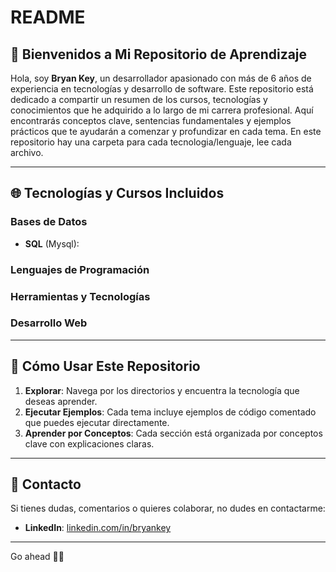 # README

## 👋 Bienvenidos a Mi Repositorio de Aprendizaje

Hola, soy **Bryan Key**, un desarrollador apasionado con más de 6 años de experiencia en tecnologías y desarrollo de software. Este repositorio está dedicado a compartir un resumen de los cursos, tecnologías y conocimientos que he adquirido a lo largo de mi carrera profesional. Aquí encontrarás conceptos clave, sentencias fundamentales y ejemplos prácticos que te ayudarán a comenzar y profundizar en cada tema. En este repositorio hay una carpeta para cada tecnologia/lenguaje, lee cada archivo.

---

## 🌐 Tecnologías y Cursos Incluidos

### Bases de Datos

- **SQL** (Mysql):

### Lenguajes de Programación

### Herramientas y Tecnologías

### Desarrollo Web

---

## 🔧 Cómo Usar Este Repositorio

1. **Explorar**: Navega por los directorios y encuentra la tecnología que deseas aprender.
2. **Ejecutar Ejemplos**: Cada tema incluye ejemplos de código comentado que puedes ejecutar directamente.
3. **Aprender por Conceptos**: Cada sección está organizada por conceptos clave con explicaciones claras.

---

## 💬 Contacto

Si tienes dudas, comentarios o quieres colaborar, no dudes en contactarme:

- **LinkedIn**: [linkedin.com/in/bryankey](https://linkedin.com/in/bryankey)

---

Go ahead 💛💚
